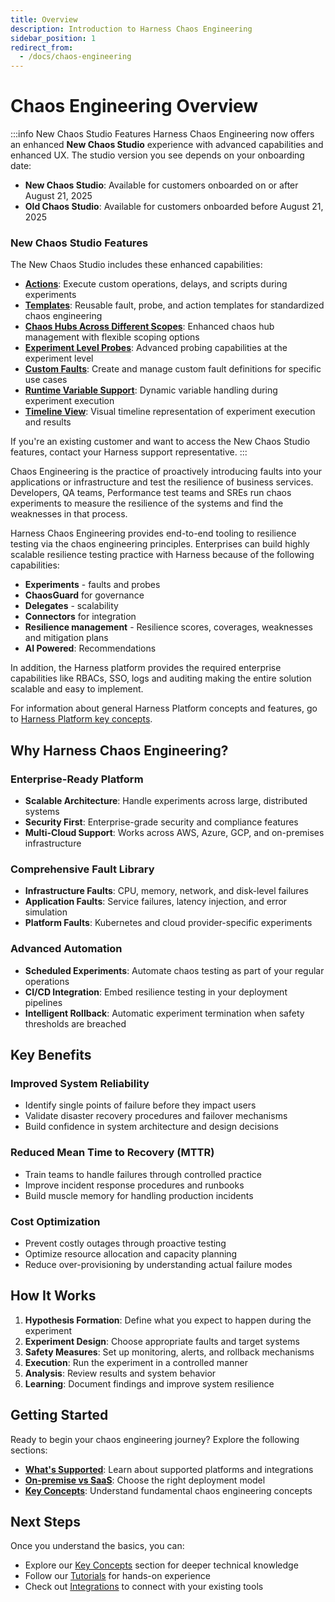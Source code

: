 ```yaml
---
title: Overview
description: Introduction to Harness Chaos Engineering
sidebar_position: 1
redirect_from:
  - /docs/chaos-engineering
---
```


# Chaos Engineering Overview 

:::info New Chaos Studio Features
Harness Chaos Engineering now offers an enhanced **New Chaos Studio** experience with advanced capabilities and enhanced UX. The studio version you see depends on your onboarding date:

- **New Chaos Studio**: Available for customers onboarded on or after August 21, 2025
- **Old Chaos Studio**: Available for customers onboarded before August 21, 2025

### New Chaos Studio Features
The New Chaos Studio includes these enhanced capabilities:
- **[Actions](/docs/chaos-engineering/guides/actions/)**: Execute custom operations, delays, and scripts during experiments
- **[Templates](/docs/chaos-engineering/guides/templates/)**: Reusable fault, probe, and action templates for standardized chaos engineering
- **[Chaos Hubs Across Different Scopes](/docs/chaos-engineering/guides/chaoshubs/chaos-hub-scopes)**: Enhanced chaos hub management with flexible scoping options
- **[Experiment Level Probes](/docs/chaos-engineering/guides/probes/experiment-level-probes/)**: Advanced probing capabilities at the experiment level
- **[Custom Faults](/docs/category/custom-faults)**: Create and manage custom fault definitions for specific use cases
- **[Runtime Variable Support](/docs/chaos-engineering/guides/chaos-experiments/fault-template)**: Dynamic variable handling during experiment execution
- **[Timeline View](/docs/chaos-engineering/guides/chaos-experiments/timeline-view-experiments)**: Visual timeline representation of experiment execution and results

If you're an existing customer and want to access the New Chaos Studio features, contact your Harness support representative.
:::

Chaos Engineering is the practice of proactively introducing faults into your applications or infrastructure and test the resilience of business services. Developers, QA teams, Performance test teams and SREs run chaos experiments to measure the resilience of the systems and find the weaknesses in that process.

Harness Chaos Engineering provides end-to-end tooling to resilience testing via the chaos engineering principles. Enterprises can build highly scalable resilience testing practice with Harness because of the following capabilities:

- **Experiments** - faults and probes
- **ChaosGuard** for governance
- **Delegates** - scalability
- **Connectors** for integration
- **Resilience management** - Resilience scores, coverages, weaknesses and mitigation plans
- **AI Powered**: Recommendations


In addition, the Harness platform provides the required enterprise capabilities like RBACs, SSO, logs and auditing making the entire solution scalable and easy to implement.

For information about general Harness Platform concepts and features, go to [Harness Platform key concepts](/docs/platform/get-started/key-concepts).

## Why Harness Chaos Engineering?

### Enterprise-Ready Platform
- **Scalable Architecture**: Handle experiments across large, distributed systems
- **Security First**: Enterprise-grade security and compliance features
- **Multi-Cloud Support**: Works across AWS, Azure, GCP, and on-premises infrastructure

### Comprehensive Fault Library
- **Infrastructure Faults**: CPU, memory, network, and disk-level failures
- **Application Faults**: Service failures, latency injection, and error simulation
- **Platform Faults**: Kubernetes and cloud provider-specific experiments

### Advanced Automation
- **Scheduled Experiments**: Automate chaos testing as part of your regular operations
- **CI/CD Integration**: Embed resilience testing in your deployment pipelines
- **Intelligent Rollback**: Automatic experiment termination when safety thresholds are breached

## Key Benefits

### Improved System Reliability
- Identify single points of failure before they impact users
- Validate disaster recovery procedures and failover mechanisms
- Build confidence in system architecture and design decisions

### Reduced Mean Time to Recovery (MTTR)
- Train teams to handle failures through controlled practice
- Improve incident response procedures and runbooks
- Build muscle memory for handling production incidents

### Cost Optimization
- Prevent costly outages through proactive testing
- Optimize resource allocation and capacity planning
- Reduce over-provisioning by understanding actual failure modes

## How It Works

1. **Hypothesis Formation**: Define what you expect to happen during the experiment
2. **Experiment Design**: Choose appropriate faults and target systems
3. **Safety Measures**: Set up monitoring, alerts, and rollback mechanisms
4. **Execution**: Run the experiment in a controlled manner
5. **Analysis**: Review results and system behavior
6. **Learning**: Document findings and improve system resilience

## Getting Started

Ready to begin your chaos engineering journey? Explore the following sections:

- **[What's Supported](./whats-supported)**: Learn about supported platforms and integrations
- **[On-premise vs SaaS](./on-premise-vs-saas)**: Choose the right deployment model
- **[Key Concepts](./key-concepts)**: Understand fundamental chaos engineering concepts

## Next Steps

Once you understand the basics, you can:
- Explore our [Key Concepts](./key-concepts) section for deeper technical knowledge
- Follow our [Tutorials](./tutorials) for hands-on experience
- Check out [Integrations](./integrations/cicd/jenkins) to connect with your existing tools
